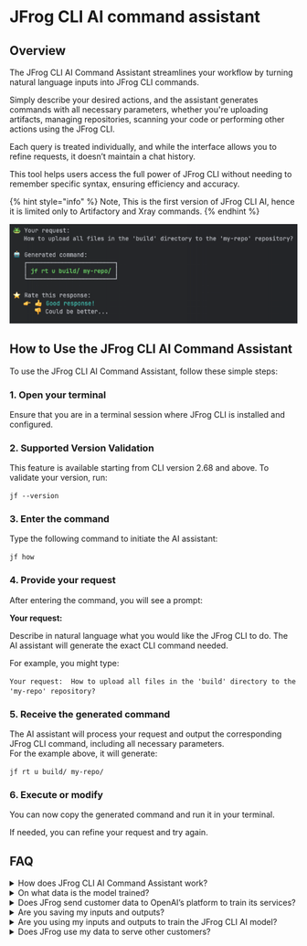 # JFrog CLI AI command assistant

## Overview

The JFrog CLI AI Command Assistant streamlines your workflow by turning natural language inputs into JFrog CLI commands.

Simply describe your desired actions, and the assistant generates commands with all necessary parameters, whether you're uploading artifacts, managing repositories, scanning your code or performing other actions using the JFrog CLI.

Each query is treated individually, and while the interface allows you to refine requests, it doesn’t maintain a chat history.

This tool helps users access the full power of JFrog CLI without needing to remember specific syntax, ensuring efficiency and accuracy.

{% hint style="info" %}
 Note, This is the first version of JFrog CLI AI, hence it is limited only to Artifactory and Xray commands.
{% endhint %}

![](../../.gitbook/assets/cli-ai.png)

## How to Use the JFrog CLI AI Command Assistant

To use the JFrog CLI AI Command Assistant, follow these simple steps:

### 1. Open your terminal
Ensure that you are in a terminal session where JFrog CLI is installed and configured.

### 2. Supported Version Validation
This feature is available starting from CLI version 2.68 and above. To validate your version, run:

`jf --version`

### 3. Enter the command
Type the following command to initiate the AI assistant:

`jf how`

### 4. Provide your request
After entering the command, you will see a prompt:

**Your request:**

Describe in natural language what you would like the JFrog CLI to do. The AI assistant will generate the exact CLI command needed.

For example, you might type:

`Your request:  How to upload all files in the 'build' directory to the 'my-repo' repository?`


### 5. Receive the generated command
The AI assistant will process your request and output the corresponding JFrog CLI command, including all necessary parameters.  
For the example above, it will generate:

`jf rt u build/ my-repo/`

### 6. Execute or modify
You can now copy the generated command and run it in your terminal.

If needed, you can refine your request and try again.

## FAQ

<details>
  <summary>How does JFrog CLI AI Command Assistant work?</summary>


When you make a request using the JFrog CLI AI Command Assistant, your input is sent to a model that generates the appropriate JFrog CLI command. This model has been fine-tuned to produce accurate responses based on various inputs. The fine-tuned model is hosted on Azure OpenAI.
</details>

<details>
    <summary>On what data is the model trained?</summary>


The model was trained using a dataset built from two primary sources:
- **JFrog CLI Public Documentation**: This includes detailed information and examples from JFrog’s publicly available resources.
- **Internal Questions and Answers dataset**: The dataset also incorporates internally created questions and answers, which help to refine the model’s ability to provide precise and relevant commands.
</details>

<details>
    <summary>Does JFrog send customer data to OpenAI’s platform to train its services?</summary>


The data you submit and the responses you receive via JFrog CLI AI are not used to fine-tune or improve our model or services. Each data request is sent to Azure OpenAI individually, over an SSL encrypted service, to process and send back to JFrog.
</details>

<details>
    <summary>Are you saving my inputs and outputs?</summary>


No, JFrog does not save users' input and output data.
</details>

<details>
    <summary>Are you using my inputs and outputs to train the JFrog CLI AI model?</summary>


No, JFrog does not use your inputs and outputs to train the model.
</details>

<details>
    <summary>Does JFrog use my data to serve other customers?</summary>


No, JFrog does not use your data to train the model or serve other customers.
</details>







